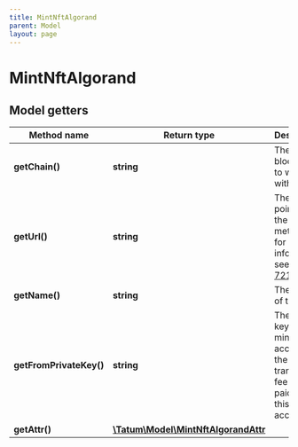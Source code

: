 ```yaml
---
title: MintNftAlgorand
parent: Model
layout: page
---
```


# MintNftAlgorand

## Model getters

Method name | Return type | Description | Notes
------------ | ------------- | ------------- | -------------
**getChain()** | **string** | The blockchain to work with | ex.: `ALGO`
**getUrl()** | **string** | The URL pointing to the NFT metadata; for more information, see <a href="https://eips.ethereum.org/EIPS/eip-721#specification" target="_blank">EIP-721</a> | ex.: `https://my_token_data.com`
**getName()** | **string** | The name of the NFT | ex.: `My Crazy NFT`
**getFromPrivateKey()** | **string** | The private key of the minting account; the transaction fee will be paid from this account | ex.: `EPD5VYFGXWNZ2PY4AQNPD3E3LMAXISKNMGR4IJ44YI74QL5AMNTAIJNQ6Q373RDANF2YERVFQY3C5CKK7VUJDJR4DT6EPP5HZQUPORQ`
**getAttr()** | [**\Tatum\Model\MintNftAlgorandAttr**](../MintNftAlgorandAttr) |  | ex.: `null` [optional]


